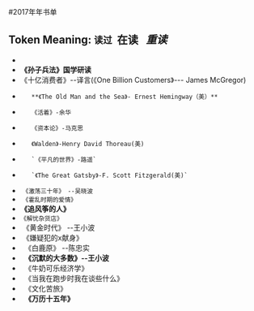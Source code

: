 #2017年年书单

## Token Meaning: `读过`  **在读**   *重读*

* 
* **《孙子兵法》国学研读**
* 《十亿消费者》--译言(《One Billion Customers》--- James McGregor)
*        **《The Old Man and the Sea》- Ernest Hemingway（美）**
*        《活着》-余华
*        《资本论》-马克思
*        《Walden》-Henry David Thoreau(美)
*        `《平凡的世界》-路遥`
*        `《The Great Gatsby》-F. Scott Fitzgerald(美)`
*  `《激荡三十年》　--吴晓波`
*  `《霍乱时期的爱情》`
* **《追风筝的人》**
* `《解忧杂货店》`
*  《黄金时代》 --王小波
*  《嫌疑犯的x献身》
*   《白鹿原》 --陈忠实
*   **《沉默的大多数》--王小波**
*   《牛奶可乐经济学》
*   《当我在跑步时我在谈些什么》
*   《文化苦旅》
*   **《万历十五年》**
